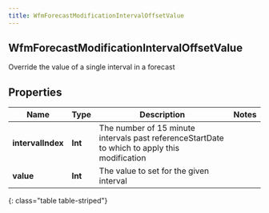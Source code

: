 ```yaml
---
title: WfmForecastModificationIntervalOffsetValue
---
```

## WfmForecastModificationIntervalOffsetValue
Override the value of a single interval in a forecast

## Properties

|Name | Type | Description | Notes|
|------------ | ------------- | ------------- | -------------|
| **intervalIndex** | **Int** | The number of 15 minute intervals past referenceStartDate to which to apply this modification | |
| **value** | **Int** | The value to set for the given interval | |
{: class="table table-striped"}


